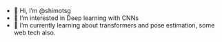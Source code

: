 - 👋 Hi, I’m @shimotsg
- 👀 I’m interested in Deep learning with CNNs
- 🌱 I’m currently learning about transformers and pose estimation, some web tech also.

<!---
shimotsg/shimotsg is a ✨ special ✨ repository because its `README.md` (this file) appears on your GitHub profile.
You can click the Preview link to take a look at your changes.
--->
